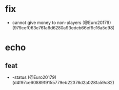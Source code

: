 # fix

* cannot  give money to non-players (@Euro20179) (979cef063e761a6d6280a93edeb66ef9c16a5d98)


# echo

## feat

* -status (@Euro20179) (d4f97ce60889f9155779eb22376d2a028fa59c82)


